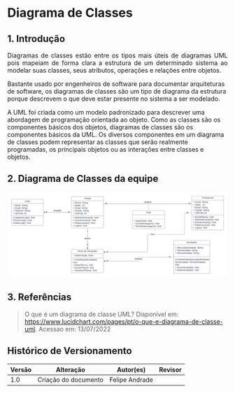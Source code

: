 # Diagrama de Classes

## 1. Introdução

<p style="text-align: justify;">
Diagramas de classes estão entre os tipos mais úteis de diagramas UML pois mapeiam de forma clara a estrutura de um determinado sistema ao modelar suas classes, seus atributos, operações e relações entre objetos.
</p>

<p style="text-aling: justify;">
Bastante usado por engenheiros de software para documentar arquiteturas de software, os diagramas de classes são um tipo de diagrama da estrutura porque descrevem o que deve estar presente no sistema a ser modelado.
</p>

<p style="text-aling: justify;">
A UML foi criada como um modelo padronizado para descrever uma abordagem de programação orientada ao objeto. Como as classes são os componentes básicos dos objetos, diagramas de classes são os componentes básicos da UML. Os diversos componentes em um diagrama de classes podem representar as classes que serão realmente programadas, os principais objetos ou as interações entre classes e objetos.
</p>

## 2. Diagrama de Classes da equipe

![alt text](../../assets/diagramaclasses/diagramaclasses.png)

## 3. Referências

> O que é um diagrama de classe UML? Disponível em: <https://www.lucidchart.com/pages/pt/o-que-e-diagrama-de-classe-uml>. Acessao em: 13/07/2022

## Histórico de Versionamento

| Versão | Alteração            | Autor(es)        | Revisor         |
| ------ | -------------------- | ---------------- | --------------- |
| 1.0    | Criação do documento | Felipe Andrade   |  |
